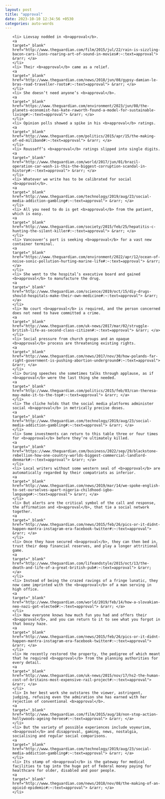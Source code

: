```yaml
---
layout: post
title: "approval"
date: 2023-10-10 12:34:56 +0530
categories: auto-words
---
```

<ol>

    <li> Lievsay nodded in <b>approval</b>.
    <a 
    target="_blank" 
    href="http://www.theguardian.com/film/2015/jul/22/rain-is-sizzling-bacon-cars-lions-roaring-art-of-sound-in-movies#:~:text=approval"> &rarr; </a>
    </li>
    <li> Their <b>approval</b> came as a relief.
    <a 
    target="_blank" 
    href="http://www.theguardian.com/news/2018/jun/08/gypsy-damian-le-bras-road-traveller-roots#:~:text=approval"> &rarr; </a>
    </li>
    <li> She doesn’t need anyone’s <b>approval</b>.
    <a 
    target="_blank" 
    href="https://www.theguardian.com/environment/2023/jun/08/the-planets-economist-has-kate-raworth-found-a-model-for-sustainable-living#:~:text=approval"> &rarr; </a>
    </li>
    <li> Opinion polls showed a spike in his <b>approval</b> ratings.
    <a 
    target="_blank" 
    href="http://www.theguardian.com/politics/2015/apr/15/the-making-of-ed-miliband#:~:text=approval"> &rarr; </a>
    </li>
    <li> Rousseff’s <b>approval</b> ratings slipped into single digits.
    <a 
    target="_blank" 
    href="http://www.theguardian.com/world/2017/jun/01/brazil-operation-car-wash-is-this-the-biggest-corruption-scandal-in-history#:~:text=approval"> &rarr; </a>
    </li>
    <li> Whatever we write has to be calibrated for social <b>approval</b>.
    <a 
    target="_blank" 
    href="http://www.theguardian.com/technology/2019/aug/23/social-media-addiction-gambling#:~:text=approval"> &rarr; </a>
    </li>
    <li> All you need to do is get <b>approval</b> from the patient, which is easy.
    <a 
    target="_blank" 
    href="http://www.theguardian.com/society/2015/feb/25/hepatitis-c-hunting-the-silent-killer#:~:text=approval"> &rarr; </a>
    </li>
    <li> Vancouver’s port is seeking <b>approval</b> for a vast new container terminal.
    <a 
    target="_blank" 
    href="https://www.theguardian.com/environment/2022/apr/12/ocean-of-noise-sonic-pollution-hurting-marine-life#:~:text=approval"> &rarr; </a>
    </li>
    <li> She went to the hospital’s executive board and gained <b>approval</b> to manufacture the drug.
    <a 
    target="_blank" 
    href="http://www.theguardian.com/science/2019/oct/15/diy-drugs-should-hospitals-make-their-own-medicine#:~:text=approval"> &rarr; </a>
    </li>
    <li> No court <b>approval</b> is required, and the person concerned does not need to have committed a crime.
    <a 
    target="_blank" 
    href="http://www.theguardian.com/uk-news/2017/mar/02/struggle-british-life-as-second-class-citizen#:~:text=approval"> &rarr; </a>
    </li>
    <li> Social pressure from church groups and an opaque <b>approval</b> process are threatening existing rights.
    <a 
    target="_blank" 
    href="http://www.theguardian.com/news/2017/nov/30/how-polands-far-right-government-is-pushing-abortion-underground#:~:text=approval"> &rarr; </a>
    </li>
    <li> During speeches she sometimes talks through applause, as if <b>approval</b> were the last thing she needed.
    <a 
    target="_blank" 
    href="http://www.theguardian.com/politics/2015/feb/03/can-theresa-may-make-it-to-the-top#:~:text=approval"> &rarr; </a>
    </li>
    <li> The cliche holds that the social media platforms administer social <b>approval</b> in metrically precise doses.
    <a 
    target="_blank" 
    href="http://www.theguardian.com/technology/2019/aug/23/social-media-addiction-gambling#:~:text=approval"> &rarr; </a>
    </li>
    <li> Some investments can return to this table three or four times for <b>approval</b> before they’re ultimately killed.
    <a 
    target="_blank" 
    href="https://www.theguardian.com/business/2022/sep/29/blackstone-rebellion-how-one-country-worlds-biggest-commercial-landlord-denmark#:~:text=approval"> &rarr; </a>
    </li>
    <li> Local writers without some western seal of <b>approval</b> are automatically regarded by their compatriots as inferior.
    <a 
    target="_blank" 
    href="http://www.theguardian.com/news/2019/mar/14/we-spoke-english-to-set-ourselves-apart-nigeria-childhood-igbo-language#:~:text=approval"> &rarr; </a>
    </li>
    <li> But alerts are the critical symbol of the call and response, the affirmation and <b>approval</b>, that tie a social network together.
    <a 
    target="_blank" 
    href="http://www.theguardian.com/news/2015/feb/26/pics-or-it-didnt-happen-mantra-instagram-era-facebook-twitter#:~:text=approval"> &rarr; </a>
    </li>
    <li> Once they have secured <b>approval</b>, they can then bed in, trust their deep financial reserves, and play a longer attritional game.
    <a 
    target="_blank" 
    href="http://www.theguardian.com/lifeandstyle/2015/oct/13/the-death-and-life-of-a-great-british-pub#:~:text=approval"> &rarr; </a>
    </li>
    <li> Instead of being the crazed ravings of a fringe lunatic, they now came imprinted with the <b>approval</b> of a man serving in high office.
    <a 
    target="_blank" 
    href="http://www.theguardian.com/world/2019/feb/14/how-a-slovakian-neo-nazi-got-elected#:~:text=approval"> &rarr; </a>
    </li>
    <li> Now everyone knows how much fun you had and offers their <b>approval</b>, and you can return to it to see what you forgot in that boozy haze.
    <a 
    target="_blank" 
    href="http://www.theguardian.com/news/2015/feb/26/pics-or-it-didnt-happen-mantra-instagram-era-facebook-twitter#:~:text=approval"> &rarr; </a>
    </li>
    <li> He recently restored the property, the pedigree of which meant that he required <b>approval</b> from the planning authorities for every detail.
    <a 
    target="_blank" 
    href="http://www.theguardian.com/uk-news/2015/nov/17/hs2-the-human-cost-of-britains-most-expensive-rail-project#:~:text=approval"> &rarr; </a>
    </li>
    <li> In her best work she outstares the viewer, astringent, judging, refusing even the admiration she has earned with her rejection of conventional <b>approval</b>.
    <a 
    target="_blank" 
    href="http://www.theguardian.com/film/2015/aug/18/non-stop-action-hollywoods-ageing-heroes#:~:text=approval"> &rarr; </a>
    </li>
    <li> But the variety of possible experiences include voyeurism, <b>approval</b> and disapproval, gaming, news, nostalgia, socialising and regular social comparisons.
    <a 
    target="_blank" 
    href="http://www.theguardian.com/technology/2019/aug/23/social-media-addiction-gambling#:~:text=approval"> &rarr; </a>
    </li>
    <li> Its stamp of <b>approval</b> is the gateway for medical facilities to tap into the huge pot of federal money paying for healthcare for older, disabled and poor people.
    <a 
    target="_blank" 
    href="http://www.theguardian.com/news/2018/nov/08/the-making-of-an-opioid-epidemic#:~:text=approval"> &rarr; </a>
    </li>